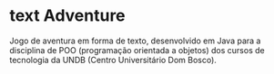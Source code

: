 # text Adventure
Jogo de aventura em forma de texto, desenvolvido em Java para a disciplina de POO (programação orientada a objetos) dos cursos de tecnologia da UNDB (Centro Universitário Dom Bosco).
